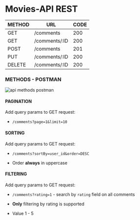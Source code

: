 # Movies-API REST

| METHOD | URL | CODE |
| ------------ | ------------ | ------------ |
| GET | /comments | 200 |
| GET | /comments/:ID | 200 |
| POST | /comments | 201 |
| PUT | /comments/:ID | 200 |
| DELETE | /comments/:ID | 200 |

### METHODS - POSTMAN

![api methods postman](https://i.imgur.com/6ZkVLSQ.png "api methods postman")

#### PAGINATION

Add query params to GET request: 
- `/comments?page=1&limit=10`

#### SORTING

Add query params to GET request: 
- `/comments?sortBy=user_id&order=DESC`

- Order **always** in uppercase

#### FILTERING

Add query params to GET request: 
- `/comments?rating=1`  - search by `rating` field on all comments

- **Only** filtering by rating is supported

- Value 1 - 5

